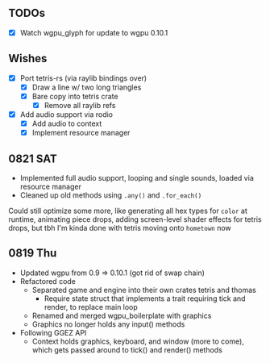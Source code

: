 ## TODOs

- [x] Watch wgpu_glyph for update to wgpu 0.10.1

## Wishes

- [x] Port tetris-rs (via raylib bindings over)
  - [x] Draw a line w/ two long triangles
  - [x] Bare copy into tetris crate
    - [x] Remove all raylib refs
- [x] Add audio support via rodio
  - [x] Add audio to context
  - [x] Implement resource manager

## 0821 SAT

- Implemented full audio support, looping and single sounds, loaded via resource manager
- Cleaned up old methods using `.any()` and `.for_each()`

Could still optimize some more, like generating all hex types for `color` at runtime, animating piece drops, adding screen-level shader effects for tetris drops, but tbh I'm kinda done with tetris moving onto `hometown` now

## 0819 Thu

- Updated wgpu from 0.9 => 0.10.1 (got rid of swap chain)
- Refactored code
  - Separated game and engine into their own crates tetris and thomas
    - Require state struct that implements a trait requiring tick and render, to replace main loop
  - Renamed and merged wgpu_boilerplate with graphics
  - Graphics no longer holds any input() methods
- Following GGEZ API
  - Context holds graphics, keyboard, and window (more to come), which gets passed around to tick() and render() methods
